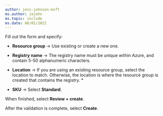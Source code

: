 ```yaml
---
author: jess-johnson-msft
ms.author: jejohn
ms.topic: include
ms.date: 06/01/2022
---
```


Fill out the form and specify:

* **Resource group** &rarr; Use existing or create a new one.

* **Registry name** &rarr; The registry name must be unique within Azure, and contain 5-50 alphanumeric characters. 

* **Location** &rarr; If you are using an existing resource group, select the location to match. Otherwise, the location is where the resource group is created that contains the registry. * 

* **SKU** &rarr; Select **Standard**.

When finished, select **Review + create**.

After the validation is complete, select **Create**.

